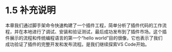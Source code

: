# 1.5 补充说明

本章我们通过脚手架命令快速构建了一个插件工程，简单分析了插件代码的工作流程，并在本地进行了调试、安装和验证测试，最后成功发布到了插件市场。这个插件展示的流程和传统编程语言的第一个“hello world”目的很像，它也表示了我们成功验证了插件的完整开发和发布流程。是我们继续探索VS Code开始。
